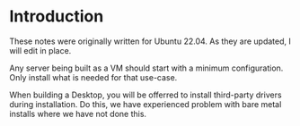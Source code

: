 # Introduction

These notes were originally written for Ubuntu 22.04. As they are updated, I will edit in place.

Any server being built as a VM should start with a minimum configuration. Only install what is needed for that use-case.

When building a Desktop, you will be offerred to install third-party drivers during installation. Do this, we have experienced problem with bare metal installs where we have not done this.
